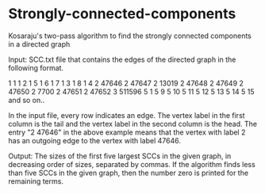 # Strongly-connected-components
Kosaraju's two-pass algorithm to find the strongly connected components in a directed graph


Input: SCC.txt file that contains the edges of the directed graph in the following format.

1 1 
1 2 
1 5 
1 6 
1 7 
1 3 
1 8 
1 4 
2 47646 
2 47647 
2 13019 
2 47648 
2 47649 
2 47650 
2 7700 
2 47651 
2 47652 
3 511596 
5 1 
5 9 
5 10 
5 11 
5 12 
5 13 
5 14 
5 15 
and so on..

In the input file, every row indicates an edge. The vertex label in the first column is the tail and the vertex label in the second column is the head. The entry "2 47646" in the above example means that the vertex with label 2 has an outgoing edge to the vertex with label 47646.

Output: The sizes of the first five largest SCCs in the given graph, in decreasing order of sizes, separated by commas. If the algorithm finds less than five SCCs in the given graph, then the number zero is printed for the remaining terms.
